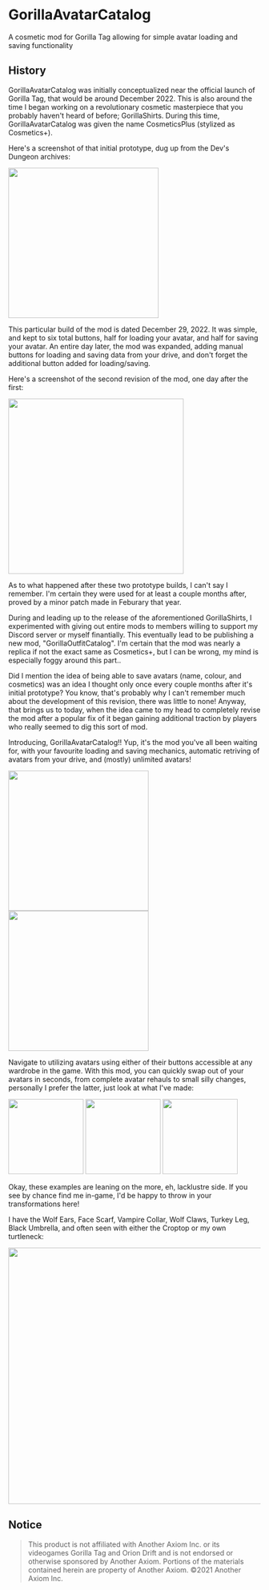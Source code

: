 # GorillaAvatarCatalog
A cosmetic mod for Gorilla Tag allowing for simple avatar loading and saving functionality

## History
GorillaAvatarCatalog was initially conceptualized near the official launch of Gorilla Tag, that would be around December 2022. This is also around the time I began working on a revolutionary cosmetic masterpiece that you probably haven't heard of before; GorillaShirts. During this time, GorillaAvatarCatalog was given the name CosmeticsPlus (stylized as Cosmetics+).

Here's a screenshot of that initial prototype, dug up from the Dev's Dungeon archives:

<img src="https://github.com/user-attachments/assets/2c5fb9fe-d81c-4359-95d3-14cbdf7c02d1" width=300px; height=auto;>

This particular build of the mod is dated December 29, 2022. It was simple, and kept to six total buttons, half for loading your avatar, and half for saving your avatar. An entire day later, the mod was expanded, adding manual buttons for loading and saving data from your drive, and don't forget the additional button added for loading/saving.

Here's a screenshot of the second revision of the mod, one day after the first:

<img src="https://github.com/user-attachments/assets/b6c8abf5-556c-408c-92f5-461ba35f65d7" width=350px; height=auto;>

As to what happened after these two prototype builds, I can't say I remember. I'm certain they were used for at least a couple months after, proved by a minor patch made in Feburary that year.

During and leading up to the release of the aforementioned GorillaShirts, I experimented with giving out entire mods to members willing to support my Discord server or myself finantially. This eventually lead to be publishing a new mod, "GorillaOutfitCatalog". I'm certain that the mod was nearly a replica if not the exact same as Cosmetics+, but I can be wrong, my mind is especially foggy around this part.. 

Did I mention the idea of being able to save avatars (name, colour, and cosmetics) was an idea I thought only once every couple months after it's initial prototype? You know, that's probably why I can't remember much about the development of this revision, there was little to none! Anyway, that brings us to today, when the idea came to my head to completely revise the mod after a popular fix of it began gaining additional traction by players who really seemed to dig this sort of mod.

Introducing, GorillaAvatarCatalog!! Yup, it's the mod you've all been waiting for, with your favourite loading and saving mechanics, automatic retriving of avatars from your drive, and (mostly) unlimited avatars!

<img src="https://github.com/user-attachments/assets/498809a5-1c4a-4ee3-b2db-a99374c38502" width=280px; height=auto;>
<img src="https://github.com/user-attachments/assets/54a6b9c5-171e-4d5b-a3e7-237b518dd676" width=280px; height=auto;>

Navigate to utilizing avatars using either of their buttons accessible at any wardrobe in the game. With this mod, you can quickly swap out of your avatars in seconds, from complete avatar rehauls to small silly changes, personally I prefer the latter, just look at what I've made:

<img src="https://github.com/user-attachments/assets/1ae2eb8d-5849-4168-a6a1-c323d81970a6" width=150px; height=auto;>
<img src="https://github.com/user-attachments/assets/f639da02-1e21-4596-a7b0-afcde39acc6b" width=150px; height=auto;>
<img src="https://github.com/user-attachments/assets/ff265e54-2c90-42ae-bdc7-ba52e7a90f9c" width=150px; height=auto;>

Okay, these examples are leaning on the more, eh, lacklustre side. If you see by chance find me in-game, I'd be happy to throw in your transformations here!

I have the Wolf Ears, Face Scarf, Vampire Collar, Wolf Claws, Turkey Leg, Black Umbrella, and often seen with either the Croptop or my own turtleneck:

<img src="https://github.com/user-attachments/assets/ea8d9f2f-7b8e-46d0-b743-52c1b36caddc" width=512px; height=auto;>

## Notice
> This product is not affiliated with Another Axiom Inc. or its videogames Gorilla Tag and Orion Drift and is not endorsed or otherwise sponsored by Another Axiom. Portions of the materials contained herein are property of Another Axiom. ©2021 Another Axiom Inc.
